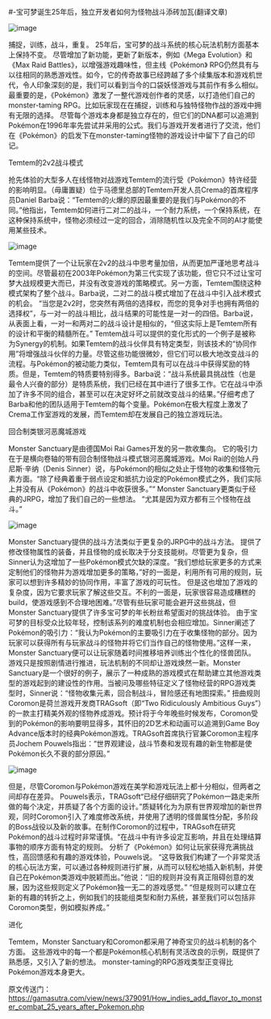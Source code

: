 #-宝可梦诞生25年后，独立开发者如何为怪物战斗添砖加瓦(翻译文章)

![image](https://user-images.githubusercontent.com/54838166/115967726-bfea9080-a566-11eb-8807-b4414f3eafed.png)

捕捉，训练，战斗，重复。 25年后，宝可梦的战斗系统的核心玩法机制方面基本上保持不变。 尽管增加了新功能，更新了新版本，例如《Mega Evolution》和《Max Raid Battles》，以增强游戏趣味性，但主线《Pokémon》 RPG仍然具有与以往相同的熟悉游戏性。如今，它的传奇故事已经跨越了多个续集版本和游戏机世代，令人印象深刻的是，我们可以看到当今的口袋妖怪游戏与其前作有多么相似。 最重要的是，《Pokémon》激发了一整代游戏创作者的灵感，以打造他们自己的monster-taming RPG。比如玩家现在在捕捉，训练和与独特怪物作战的游戏中拥有无限的选择。 尽管每个游戏本身都是独立存在的，但它们的DNA都可以追溯到Pokémon在1996年率先尝试并采用的公式。我们与游戏开发者进行了交流，他们在《Pokémon》的启发下在monster-taming怪物的游戏设计中留下了自己的印记。

Temtem的2v2战斗模式

抢先体验的大型多人在线怪物对战游戏Temtem的流行受《Pokémon》特许经营的影响明显。（毋庸置疑）位于马德里总部的Temtem开发人员Crema的首席程序员Daniel Barba说：“Temtem的火爆的原因最重要的是我们与Pokémon的不同。”他指出，Temtem如何进行二对二的战斗，一个耐力系统，一个保持系统，在这种保持系统中，怪物必须经过一定的回合，消除随机性以及完全不同的AI才能使用某些技术。

![image](https://user-images.githubusercontent.com/54838166/115967763-f6c0a680-a566-11eb-905b-7479f9ecd844.png)

Temtem提供了一个让玩家在2v2的战斗中思考量加倍，从而更加严谨地思考战斗的空间。尽管最初在2003年Pokémon为第三代实现了该功能，但它只不过让宝可梦大战规模更大而已，并没有改变游戏的策略模式。另一方面，Temtem围绕这种模式架构了整个战斗。Barba说，二对二的战斗模式增加了在战斗中引入战术模式的机会。 “当您是2v2时，您突然有两倍的选择权，而您的竞争对手也拥有两倍的选择权”，与一对一的战斗相比，战斗结果的可能性是一对一的四倍。Barba说，从表面上看，一对一和两对二的战斗设计是相似的，“但这实际上是Temtem所有的设计和平衡的精髓所在。”
Temtem战斗可以提供的变化形式的一个例子是被称为Synergy的机制。如果Temtem的战斗伙伴具有特定类型，则该技术的“协同作用”将增强战斗伙伴的力量。尽管这些功能很微妙，但它们可以极大地改变战斗的流程。与Pokémon的被动能力类似，Temtem具有可以在战斗中获得奖励的特质。但是，Temtem的特质要特别得多。Barba说：“战斗系统最具挑战性（也是最令人兴奋的部分）是特质系统，我们已经在其中进行了很多工作。它在战斗中添加了许多不同的组合，甚至可以在决定好坏之前就改变战斗的结果。”仔细考虑了Barba和他的团队适用于Temtem的每个变量。Pokémon在极大程度上激发了Crema工作室游戏的发展，而Temtem却在发展自己的独立游戏玩法。

回合制类银河恶魔城游戏

Monster Sanctuary是由德国Moi Rai Games开发的另一款收集向。 它的吸引力在于是横向卷轴的带有回合制怪物战斗模式银河恶魔城游戏。Moi Rai的创始人丹尼斯·辛纳（Denis Sinner）说，与Pokémon的相似之处止于怪物的收集和怪物元素方面。“除了经典着重于弱点设定和抵抗力设定的Pokémon模式之外，我们实际上并没有从《Pokémon》的战斗中收获很多。”“ Monster Sanctuary更类似于经典的JRPG，增加了我们自己的一些想法。 “尤其是因为双方都有三个怪物在战斗。”

![image](https://user-images.githubusercontent.com/54838166/115982552-a2511180-a5ce-11eb-81ff-6aafb05aaedf.png)

Monster Sanctuary提供的战斗方法类似于更复杂的JRPG中的战斗方法。 提供了修改怪物属性的装备，并且怪物的成长取决于分支技能树。尽管更为复杂，但Sinner认为这增加了一些Pokémon模式欠缺的深度。“我们想给玩家更多的方式来定制他们的怪物并为游戏增加更多的策略，”好的一面是，利用所有可用的规则，玩家可以想到许多精妙的协同作用，丰富了游戏的可玩性。 但是这也增加了游戏的复杂度，因为它要求玩家了解这些交互。不利的一面是，玩家很容易造成糟糕的build，使游戏感到不合理地困难。”尽管有些玩家可能会避开这些挑战，但Monster Sanctuary提供了许多宝可梦的年长粉丝希望面对的挑战体验。 由于宝可梦的目标受众比较年轻，控制该系列的难度机制也会相应增加。Sinner阐述了Pokémon的吸引力：“我认为Pokémon的主要吸引力在于收集怪物的部分。因为玩家可以获得所有与玩家战斗的怪物并将它们当作自己的怪物使用。”这样一来，Monster Sanctuary便可以让玩家随着时间推移培养训练出个性化的怪兽团队。 游戏只是按照剧情进行推进，玩法机制的不同却让游戏焕然一新。Monster Sanctuary是一个很好的例子，展示了一种成熟的游戏模式在帮助建立其他游戏类型的游戏起到的建设性的作用。当被问及哪些特征定义了怪物经营的RPG游戏类型时，Sinner说：“怪物收集元素，回合制战斗，冒险感还有地图探索。”
扭曲规则
Coromon是荷兰游戏开发商TRAGsoft（即“Two Ridiculously Ambitious Guys”）的一款主打精美外观的怪物养成游戏。预计将于今年晚些时候发布，Coromon受到的Pokémon的影响要明显得多，其怀旧的2D艺术和动画可以追溯到Game Boy Advance版本时的经典Pokémon游戏。TRAGsoft首席执行官兼Coromon主程序员Jochem Pouwels指出：“世界观建设，战斗节奏和发现有趣的新生物都是使Pokémon长久不衰的部分原因。”

![image](https://user-images.githubusercontent.com/54838166/115985150-14c8ee00-a5dd-11eb-8c94-12013c9e57e6.png)

但是，尽管Coromon与Pokémon游戏在美学和游戏玩法上都十分相似，但两者之间却存在差异。 Pouwels表示，TRAGsoft“已经仔细研究了Pokémon一路走来所做的每个决定，并质疑了各个方面的设计。”质疑转化为为原有世界观增加的新世界观，同时Coromon引入了难度修改系统，并使用了透明的怪兽属性分配，多阶段的Boss战役以及新的故事。在制作Coromon的过程中，TRAGsoft在研究Pokémon的战斗过程时非常谨慎。“在战斗中有许多设定互影响，并且在处理结算事物的顺序方面有特定的规则。 分析了《Pokémon》如何让玩家获得充满挑战性，高回馈感和有趣的游戏体验，Pouwels说。 “这导致我们构建了一个非常灵活的核心玩法方案，可以通过各种规则进行扩展，从而可以轻松地插入新机制，并使自己在Pokémon类游戏中脱颖而出。”他说：“旧的规则并没有真正阻碍创意的发展，因为这些规则定义了Pokémon独一无二的游戏感觉。” “但是规则可以建立在新的有趣的转折之上，例如我们的技能组类型和耐力系统，甚至我们可以包括非Coromon类型，例如模拟养成。”


进化


Temtem，Monster Sanctuary和Coromon都采用了神奇宝贝的战斗机制的各个方面。 这些游戏中的每一个都是Pokémon核心机制有灵活改良的示例，既提供了熟悉感，又引入了新的想法。 monster-taming的RPG游戏类型正变得比Pokémon游戏本身更大。


原文传送门：https://gamasutra.com/view/news/379091/How_indies_add_flavor_to_monster_combat_25_years_after_Pokemon.php

